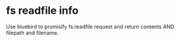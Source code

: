 # fs readfile info

Use bluebird to promisify fs.readfile request and return contents AND filepath and filename.
